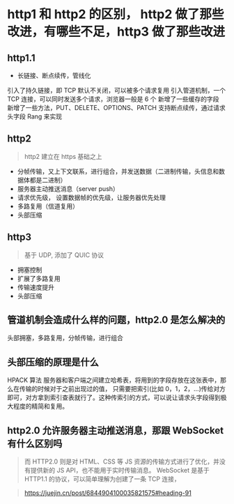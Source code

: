 # http1 和 http2 的区别， http2 做了那些改进，有哪些不足，http3 做了那些改进

## http1.1

- 长链接、断点续传，管线化

引入了持久链接，即 TCP 默认不关闭，可以被多个请求复用
引入管道机制，一个 TCP 连接，可以同时发送多个请求，浏览器一般是 6 个
新增了一些缓存的字段
新增了一些方法，PUT、DELETE、OPTIONS、PATCH
支持断点续传，通过请求头字段 Rang 来实现

## http2

> http2 建立在 https 基础之上

- 分帧传输，又上下文联系，进行组合，并发送数据（二进制传输，头信息和数据体都是二进制）
- 服务器主动推送消息（server push）
- 请求优先级， 设置数据帧的优先级，让服务器优先处理
- 多路复用（信道复用）
- 头部压缩

## http3

> 基于 UDP, 添加了 QUIC 协议

- 拥塞控制
- 扩展了多路复用
- 传输速度提升
- 头部压缩

## 管道机制会造成什么样的问题，http2.0 是怎么解决的

头部拥塞，多路复用，分帧传输，进行组合

## 头部压缩的原理是什么

HPACK 算法
服务器和客户端之间建立哈希表，将用到的字段存放在这张表中，那么在传输的时候对于之前出现过的值，
只需要把索引(比如 0，1，2，...)传给对方即可，对方拿到索引查表就行了。这种传索引的方式，可以说让请求头字段得到极大程度的精简和复用。

## http2.0 允许服务器主动推送消息，那跟 WebSocket 有什么区别吗

> 而 HTTP2.0 则是对 HTML、CSS 等 JS 资源的传输方式进行了优化，并没有提供新的 JS API，也不能用于实时传输消息。
> WebSocket 是基于 HTTP1.1 的协议，可以简单理解为创建了一条 TCP 连接，

> https://juejin.cn/post/6844904100035821575#heading-91

